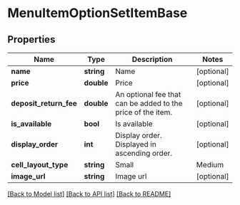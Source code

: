 # MenuItemOptionSetItemBase

## Properties
Name | Type | Description | Notes
------------ | ------------- | ------------- | -------------
**name** | **string** | Name | [optional] 
**price** | **double** | Price | [optional] 
**deposit_return_fee** | **double** | An optional fee that can be added to the price of the item. | [optional] 
**is_available** | **bool** | Is available | [optional] 
**display_order** | **int** | Display order. Displayed in ascending order. | [optional] 
**cell_layout_type** | **string** | Small | Medium | Large  Affects the layout of the menu. | [optional] 
**image_url** | **string** | Image url | [optional] 

[[Back to Model list]](../README.md#documentation-for-models) [[Back to API list]](../README.md#documentation-for-api-endpoints) [[Back to README]](../README.md)


